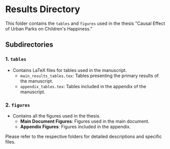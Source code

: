 # Results Directory

This folder contains the `tables` and `figures` used in the thesis "Causal Effect of Urban Parks on Children's Happiness."

## Subdirectories

### 1. `tables`
- Contains LaTeX files for tables used in the manuscript.
  - `main_results_tables.tex`: Tables presenting the primary results of the manuscript.
  - `appendix_tables.tex`: Tables included in the appendix of the manuscript.

### 2. `figures`
- Contains all the figures used in the thesis.
  - **Main Document Figures**: Figures used in the main document.
  - **Appendix Figures**: Figures included in the appendix.

Please refer to the respective folders for detailed descriptions and specific files.
